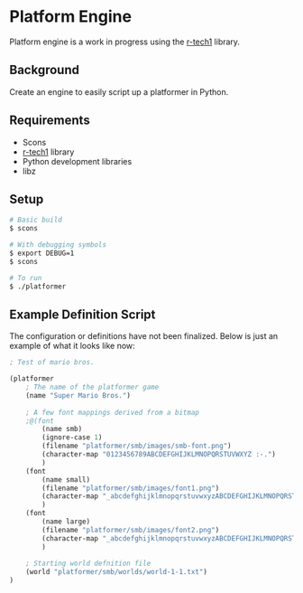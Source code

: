 # Platform Engine

Platform engine is a work in progress using the [r-tech1](https://github.com/kazzmir/r-tech1) library.

## Background
Create an engine to easily script up a platformer in Python.

## Requirements

 * Scons
 * [r-tech1](https://github.com/kazzmir/r-tech1) library
 * Python development libraries
 * libz

## Setup

```bash
# Basic build
$ scons

# With debugging symbols
$ export DEBUG=1
$ scons

# To run
$ ./platformer
```

## Example Definition Script
The configuration or definitions have not been finalized. Below is just an example of what it looks like now: 

```Scheme
; Test of mario bros.

(platformer
    ; The name of the platformer game
    (name "Super Mario Bros.")
    
    ; A few font mappings derived from a bitmap
    ;@(font 
        (name smb) 
        (ignore-case 1)
        (filename "platformer/smb/images/smb-font.png")
        (character-map "0123456789ABCDEFGHIJKLMNOPQRSTUVWXYZ :-.")
        )
    (font 
        (name small) 
        (filename "platformer/smb/images/font1.png")
        (character-map "_abcdefghijklmnopqrstuvwxyzABCDEFGHIJKLMNOPQRSTUVWXYZ0123456789.,!?-+/():;%&`'*#=[]\"")
        )
    (font
        (name large) 
        (filename "platformer/smb/images/font2.png")
        (character-map "_abcdefghijklmnopqrstuvwxyzABCDEFGHIJKLMNOPQRSTUVWXYZ0123456789.,!?-+/():;%&`'*#=[]\"<>()^~|_@$\\")
        )
    
    ; Starting world defnition file
    (world "platformer/smb/worlds/world-1-1.txt")
)
```
